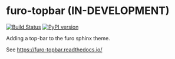 # furo-topbar (IN-DEVELOPMENT)

[![Build Status][ci-badge]][ci-link]
[![PyPI version][pypi-badge]][pypi-link]

Adding a top-bar to the furo sphinx theme.

See <https://furo-topbar.readthedocs.io/>

[ci-badge]: https://github.com/chrisjsewell/furo-topbar/workflows/ci/badge.svg?branch=main
[ci-link]: https://github.com/chrisjsewell/furo-topbar/actions
[pypi-badge]: https://badge.fury.io/py/furo_tb.svg
[pypi-link]: https://badge.fury.io/py/furo_tb

